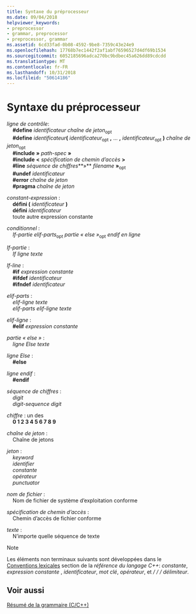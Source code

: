 ```yaml
---
title: Syntaxe du préprocesseur
ms.date: 09/04/2018
helpviewer_keywords:
- preprocessor
- grammar, preprocessor
- preprocessor, grammar
ms.assetid: 6cd33fad-0b08-4592-9be8-7359c43e24e9
ms.openlocfilehash: 17768b7ec1442f2af1abf76596527d4df69b1534
ms.sourcegitcommit: 6052185696adca270bc9bdbec45a626dd89cdcdd
ms.translationtype: MT
ms.contentlocale: fr-FR
ms.lasthandoff: 10/31/2018
ms.locfileid: "50614186"
---
```

# <a name="preprocessor-grammar"></a>Syntaxe du préprocesseur

*ligne de contrôle*:<br/>
&nbsp;&nbsp;&nbsp;&nbsp;**#define** *identificateur* *chaîne de jeton*<sub>opt</sub><br/>
&nbsp;&nbsp;&nbsp;&nbsp;**#define** <em>identificateur</em>**(** *identificateur*<sub>opt</sub> **,** ... **,** *identificateur*<sub>opt</sub> **)** *chaîne de jeton*<sub>opt</sub><br/>
&nbsp;&nbsp;&nbsp;&nbsp;**#include** **»** *path-spec* **»**<br/>
&nbsp;&nbsp;&nbsp;&nbsp;**#include** **\<** *spécification de chemin d’accès* **>**<br/>
&nbsp;&nbsp;&nbsp;&nbsp;**#line** *séquence de chiffres***»** *filename* **»**<sub>opt</sub><br/>
&nbsp;&nbsp;&nbsp;&nbsp;**#undef** *identificateur*<br/>
&nbsp;&nbsp;&nbsp;&nbsp;**#error** *chaîne de jeton*<br/>
&nbsp;&nbsp;&nbsp;&nbsp;**#pragma** *chaîne de jeton*

*constant-expression* :<br/>
&nbsp;&nbsp;&nbsp;&nbsp;**défini (** *identificateur* **)**<br/>
&nbsp;&nbsp;&nbsp;&nbsp;**défini** *identificateur*<br/>
&nbsp;&nbsp;&nbsp;&nbsp;toute autre expression constante

*conditionnel* :<br/>
&nbsp;&nbsp;&nbsp;&nbsp;*If-partie* *elif-parts*<sub>opt</sub> *partie « else »*<sub>opt</sub> *endif en ligne*

*If-partie* :<br/>
&nbsp;&nbsp;&nbsp;&nbsp;*If ligne* *texte*

*If-line* :<br/>
&nbsp;&nbsp;&nbsp;&nbsp;**#if** *expression constante*<br/>
&nbsp;&nbsp;&nbsp;&nbsp;**#ifdef** *identificateur*<br/>
&nbsp;&nbsp;&nbsp;&nbsp;**#ifndef** *identificateur*

*elif-parts* :<br/>
&nbsp;&nbsp;&nbsp;&nbsp;*elif-ligne* *texte*<br/>
&nbsp;&nbsp;&nbsp;&nbsp;*elif-parts* *elif-ligne* *texte*

*elif-ligne* :<br/>
&nbsp;&nbsp;&nbsp;&nbsp;**#elif** *expression constante*

*partie « else »* :<br/>
&nbsp;&nbsp;&nbsp;&nbsp;*ligne Else* *texte*

*ligne Else* :<br/>
&nbsp;&nbsp;&nbsp;&nbsp;**#else**

*ligne endif* :<br/>
&nbsp;&nbsp;&nbsp;&nbsp;**#endif**

*séquence de chiffres* :<br/>
&nbsp;&nbsp;&nbsp;&nbsp;*digit*<br/>
&nbsp;&nbsp;&nbsp;&nbsp;*digit-sequence* *digit*

*chiffre* : un des<br/>
&nbsp;&nbsp;&nbsp;&nbsp;**0 1 2 3 4 5 6 7 8 9**

*chaîne de jeton* :<br/>
&nbsp;&nbsp;&nbsp;&nbsp;Chaîne de jetons

*jeton* :<br/>
&nbsp;&nbsp;&nbsp;&nbsp;*keyword*<br/>
&nbsp;&nbsp;&nbsp;&nbsp;*identifier*<br/>
&nbsp;&nbsp;&nbsp;&nbsp;*constante*<br/>
&nbsp;&nbsp;&nbsp;&nbsp;*opérateur*<br/>
&nbsp;&nbsp;&nbsp;&nbsp;*punctuator*

*nom de fichier* :<br/>
&nbsp;&nbsp;&nbsp;&nbsp;Nom de fichier de système d’exploitation conforme

*spécification de chemin d’accès* :<br/>
&nbsp;&nbsp;&nbsp;&nbsp;Chemin d’accès de fichier conforme

*texte* :<br/>
&nbsp;&nbsp;&nbsp;&nbsp;N’importe quelle séquence de texte

> [!NOTE]
> Les éléments non terminaux suivants sont développées dans le [Conventions lexicales](../cpp/lexical-conventions.md) section de la *référence du langage C++*: *constante*, *expression constante* , *identificateur*, *mot clé*, *opérateur*, et */ / / délimiteur*.

## <a name="see-also"></a>Voir aussi

[Résumé de la grammaire (C/C++)](../preprocessor/grammar-summary-c-cpp.md)